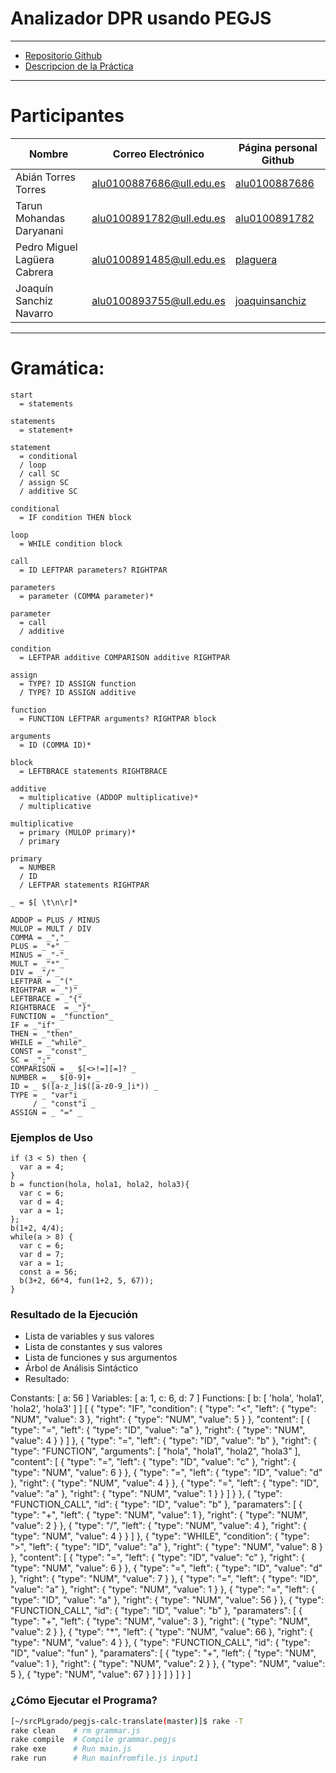 # Analizador DPR usando PEGJS
---
* [Repositorio Github](//github.com/ULL-ESIT-PL-1617/analizador-usando-peg-pedro-tarun-joaquin-abian)
* [Descripcion de la Práctica](//casianorodriguezleon.gitbooks.io/ull-esit-1617/content/practicas/practicapegparser.html)

---

# Participantes

| Nombre | Correo Electrónico | Página personal Github |
| --- | --- | --- |
| Abián Torres Torres | alu0100887686@ull.edu.es | [alu0100887686](//alu0100887686.github.io/) |
| Tarun Mohandas Daryanani | alu0100891782@ull.edu.es | [alu0100891782](//alu0100891782.github.io/) |
| Pedro Miguel Lagüera Cabrera | alu0100891485@ull.edu.es | [plaguera](//plaguera.github.io/) |
| Joaquín Sanchiz Navarro | alu0100893755@ull.edu.es | [joaquinsanchiz](//joaquinsanchiz.github.io/) |

---
# Gramática:

```
start
  = statements

statements
  = statement+

statement
  = conditional
  / loop
  / call SC
  / assign SC
  / additive SC

conditional
  = IF condition THEN block

loop
  = WHILE condition block

call
  = ID LEFTPAR parameters? RIGHTPAR

parameters
  = parameter (COMMA parameter)*

parameter
  = call
  / additive

condition
  = LEFTPAR additive COMPARISON additive RIGHTPAR

assign
  = TYPE? ID ASSIGN function
  / TYPE? ID ASSIGN additive

function
  = FUNCTION LEFTPAR arguments? RIGHTPAR block

arguments
  = ID (COMMA ID)*

block
  = LEFTBRACE statements RIGHTBRACE

additive
  = multiplicative (ADDOP multiplicative)*
  / multiplicative

multiplicative
  = primary (MULOP primary)*
  / primary

primary
  = NUMBER
  / ID
  / LEFTPAR statements RIGHTPAR

_ = $[ \t\n\r]*

ADDOP = PLUS / MINUS
MULOP = MULT / DIV
COMMA = _","_
PLUS = _"+"_
MINUS = _"-"_
MULT = _"*"_
DIV = _"/"_
LEFTPAR = _"("_
RIGHTPAR = _")"_
LEFTBRACE = _"{"_
RIGHTBRACE  = _"}"_
FUNCTION = _"function"_
IF = _"if"_
THEN = _"then"_
WHILE = _"while"_
CONST = _"const"_
SC = _";"_
COMPARISON = _ $[<>!=][=]? _
NUMBER = _ $[0-9]+ _
ID = _ $([a-z_]i$([a-z0-9_]i*)) _
TYPE = _ "var"i _
     / _ "const"i _
ASSIGN = _ "=" _

```

### Ejemplos de Uso

```
if (3 < 5) then {
  var a = 4;
}
b = function(hola, hola1, hola2, hola3){
  var c = 6;
  var d = 4;
  var a = 1;
};
b(1+2, 4/4);
while(a > 8) {
  var c = 6;
  var d = 7;
  var a = 1;
  const a = 56;
  b(3+2, 66*4, fun(1+2, 5, 67));
}
```
### Resultado de la Ejecución
 * Lista de variables y sus valores
 * Lista de constantes y sus valores
 * Lista de funciones y sus argumentos
 * Árbol de Análisis Sintáctico
 * Resultado:
 >
Constants: [ a: 56 ]
Variables: [ a: 1, c: 6, d: 7 ]
Functions: [ b: [ 'hola', 'hola1', 'hola2', 'hola3' ] ]
[
  {
    "type": "IF",
    "condition": {
      "type": "<",
      "left": {
        "type": "NUM",
        "value": 3
      },
      "right": {
        "type": "NUM",
        "value": 5
      }
    },
    "content": [
      {
        "type": "=",
        "left": {
          "type": "ID",
          "value": "a"
        },
        "right": {
          "type": "NUM",
          "value": 4
        }
      }
    ]
  },
  {
    "type": "=",
    "left": {
      "type": "ID",
      "value": "b"
    },
    "right": {
      "type": "FUNCTION",
      "arguments": [
        "hola",
        "hola1",
        "hola2",
        "hola3"
      ],
      "content": [
        {
          "type": "=",
          "left": {
            "type": "ID",
            "value": "c"
          },
          "right": {
            "type": "NUM",
            "value": 6
          }
        },
        {
          "type": "=",
          "left": {
            "type": "ID",
            "value": "d"
          },
          "right": {
            "type": "NUM",
            "value": 4
          }
        },
        {
          "type": "=",
          "left": {
            "type": "ID",
            "value": "a"
          },
          "right": {
            "type": "NUM",
            "value": 1
          }
        }
      ]
    }
  },
  {
    "type": "FUNCTION_CALL",
    "id": {
      "type": "ID",
      "value": "b"
    },
    "paramaters": [
      {
        "type": "+",
        "left": {
          "type": "NUM",
          "value": 1
        },
        "right": {
          "type": "NUM",
          "value": 2
        }
      },
      {
        "type": "/",
        "left": {
          "type": "NUM",
          "value": 4
        },
        "right": {
          "type": "NUM",
          "value": 4
        }
      }
    ]
  },
  {
    "type": "WHILE",
    "condition": {
      "type": ">",
      "left": {
        "type": "ID",
        "value": "a"
      },
      "right": {
        "type": "NUM",
        "value": 8
      }
    },
    "content": [
      {
        "type": "=",
        "left": {
          "type": "ID",
          "value": "c"
        },
        "right": {
          "type": "NUM",
          "value": 6
        }
      },
      {
        "type": "=",
        "left": {
          "type": "ID",
          "value": "d"
        },
        "right": {
          "type": "NUM",
          "value": 7
        }
      },
      {
        "type": "=",
        "left": {
          "type": "ID",
          "value": "a"
        },
        "right": {
          "type": "NUM",
          "value": 1
        }
      },
      {
        "type": "=",
        "left": {
          "type": "ID",
          "value": "a"
        },
        "right": {
          "type": "NUM",
          "value": 56
        }
      },
      {
        "type": "FUNCTION_CALL",
        "id": {
          "type": "ID",
          "value": "b"
        },
        "paramaters": [
          {
            "type": "+",
            "left": {
              "type": "NUM",
              "value": 3
            },
            "right": {
              "type": "NUM",
              "value": 2
            }
          },
          {
            "type": "*",
            "left": {
              "type": "NUM",
              "value": 66
            },
            "right": {
              "type": "NUM",
              "value": 4
            }
          },
          {
            "type": "FUNCTION_CALL",
            "id": {
              "type": "ID",
              "value": "fun"
            },
            "paramaters": [
              {
                "type": "+",
                "left": {
                  "type": "NUM",
                  "value": 1
                },
                "right": {
                  "type": "NUM",
                  "value": 2
                }
              },
              {
                "type": "NUM",
                "value": 5
              },
              {
                "type": "NUM",
                "value": 67
              }
            ]
          }
        ]
      }
    ]
  }
]

### ¿Cómo Ejecutar el Programa?
```bash
[~/srcPLgrado/pegjs-calc-translate(master)]$ rake -T
rake clean    # rm grammar.js
rake compile  # Compile grammar.pegjs
rake exe      # Run main.js
rake run      # Run mainfromfile.js input1
```

